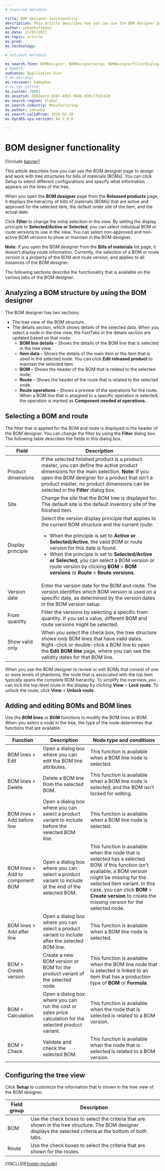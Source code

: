 ```yaml
---
# required metadata

title: BOM designer functionality
description: This article describes how you can use the BOM designer page to design and work with tree structures for bills of materials (BOMs).
author: johanhoffmann
ms.date: 11/03/2017
ms.topic: article
ms.prod: 
ms.technology: 

# optional metadata

ms.search.form: BOMDesigner, BOMDesignerSetup, BOMDesignerFilterDialog, BOMDesignerBOMVersion, BOMChangeLine
# ROBOTS: 
audience: Application User
# ms.devlang: 
ms.reviewer: kamaybac
# ms.tgt_pltfrm: 
ms.custom: 20981
ms.assetid: 2b92eec1-d28c-4965-9086-939c77b3c62b
ms.search.region: Global
ms.search.industry: Manufacturing
ms.author: johanho
ms.search.validFrom: 2016-02-28
ms.dyn365.ops.version: AX 7.0.0

---
```


# BOM designer functionality

[!include [banner](../includes/banner.md)]

This article describes how you can use the BOM designer page to design and work with tree structures for bills of materials (BOMs). You can click Setup to select different configurations and specify what information appears on the lines of the tree.

When you open the **BOM designer** page from the **Released products** page, it displays the hierarchy of bills of materials (BOMs) that are active and approved for the selected item, the default order site of the item, and the actual date.  

Click **Filter** to change the initial selection in the view. By setting the display principle to **Selected/Active or Selected**, you can select individual BOM or route versions to use in the view. You can select non-approved and non-active BOM versions to show or maintain in the BOM designer.  

**Note:** If you open the BOM designer from the **Bills of materials** list page, it doesn't display route information. Currently, the selection of a BOM or route version is a property of the BOM and route version, and applies to all instances of the BOM designer.  

The following sections describe the functionality that is available on the various tabs of the BOM designer.

## Analyzing a BOM structure by using the BOM designer
The BOM designer has two sections:

-   The tree view of the BOM structure.
-   The details section, which shows details of the selected data. When you select a node in the tree view, the FastTabs in the details section are updated based on that node:
    -   **BOM line details** – Shows the details of the BOM line that is selected in the tree view.
    -   **Item data** – Shows the details of the main item or the item that is used in the selected node. You can click **Edit released product** to maintain the selected item.
    -   **BOM** – Shows the header of the BOM that is related to the selected node.
    -   **Route** – Shows the header of the route that is related to the selected node.
    -   **Route operations** – Shows a preview of the operations for the route. When a BOM line that is assigned to a specific operation is selected, the operation is marked as **Component needed at operations**.

## Selecting a BOM and route
The filter that is applied for the BOM and route is displayed in the header of the BOM designer. You can change the filter by using the **Filter** dialog box. The following table describes the fields in this dialog box.

<table>
<thead>
<tr class="header">
<th>Field</th>
<th>Description</th>
</tr>
</thead>
<tbody>
<tr class="odd">
<td>Product dimensions</td>
<td>If the selected finished product is a product master, you can define the active product dimensions for the main selection. <strong>Note:</strong> If you open the BOM designer for a product that isn&#39;t a product master, no product dimensions can be selected in the <strong>Filter</strong> dialog box.</td>
</tr>
<tr class="even">
<td>Site</td>
<td>Change the site that the BOM tree is displayed for. The default site is the default inventory site of the finished item.</td>
</tr>
<tr class="odd">
<td>Display principle</td>
<td>Select the version display principle that applies to the current BOM structure and the current route:
<ul>
<li>When the principle is set to <strong>Active or Selected/Active</strong>, the valid BOM or route version for this date is found.</li>
<li>When the principle is set to <strong>Selected/Active or Selected</strong>, you can select a BOM version or route version by clicking <strong>BOM</strong> &gt; <strong>BOM versions</strong> or <strong>Route</strong> &gt; <strong>Route versions</strong>.</li>
</ul></td>
</tr>
<tr class="even">
<td>Version date</td>
<td>Enter the version date for the BOM and route. The version identifies which BOM version is used on a specific date, as determined by the version dates in the BOM version setup.</td>
</tr>
<tr class="odd">
<td>From quantity</td>
<td>Filter the versions by selecting a specific from quantity. If you set a value, different BOM and route versions might be selected.</td>
</tr>
<tr class="even">
<td>Show valid only</td>
<td>When you select the check box, the tree structure shows only BOM lines that have valid dates. Right-click or double-click a BOM line to open the <strong>Edit BOM line</strong> page, where you can see the validity dates for that BOM line.</td>
</tr>
</tbody>
</table>

When you use the BOM designer to review or edit BOMs that consist of one or more levels of phantoms, the route that is associated with the top item typically spans the complete BOM hierarchy. To simplify the overview, you can lock the top-level route in the display by clicking **View** &gt; **Lock route**. To unlock the route, click **View** &gt; **Unlock route**.

## Adding and editing BOMs and BOM lines
Use the **BOM lines** or **BOM** functions to modify the BOM lines or BOM. When you select a node in the tree, the type of the node determines that functions that are available.

| Function                            | Description                                                                                               | Node type and conditions                                                                                                                                                                                                                                                                       |
|-------------------------------------|-----------------------------------------------------------------------------------------------------------|------------------------------------------------------------------------------------------------------------------------------------------------------------------------------------------------------------------------------------------------------------------------------------------------|
| BOM lines &gt; Edit                 | Open a dialog box where you can edit the BOM line attributes.                                             | This function is available when a BOM line node is selected.                                                                                                                                                                                                                                   |
| BOM lines &gt; Delete               | Delete a BOM line from the selected BOM.                                                                  | This function is available when a BOM line node is selected, and the BOM isn't locked for editing.                                                                                                                                                                                             |
| BOM lines &gt; Add before line      | Open a dialog box where you can select a product variant to include before the selected BOM line.         | This function is available when a BOM line node is selected.                                                                                                                                                                                                                                   |
| BOM lines &gt; Add to component BOM | Open a dialog box where you can select a product variant to include at the end of the selected BOM.       | This function is available when the node that is selected has a selected BOM. If this function isn't available, a BOM version might be missing for the selected item variant. In this case, you can click **BOM** &gt; **Create version** to create the missing version for the selected node. |
| BOM lines &gt; Add after line       | Open a dialog box where you can select a product variant to include after the selected BOM line.          | This function is available when a BOM line node is selected.                                                                                                                                                                                                                                   |
| BOM &gt; Create version             | Create a new BOM version or BOM for the product variant of the selected node.                             | This function is available when the BOM line node that is selected is linked to an item that has a production type of **BOM** or **Formula**.                                                                                                                                                  |
| BOM &gt; Calculation                | Open a dialog box where you can run the cost or sales price calculation for the selected product variant. | This function is available when the node that is selected is related to a BOM version.                                                                                                                                                                                                         |
| BOM &gt; Check                      | Validate and check the selected BOM.                                                                      | This function is available when the node that is selected is related to a BOM version.                                                                                                                                                                                                         |

## Configuring the tree view
Click **Setup** to customize the information that is shown in the tree view of the BOM designer.

| Field group | Description                                                                                                                                                  |
|-------------|--------------------------------------------------------------------------------------------------------------------------------------------------------------|
| BOM         | Use the check boxes to select the criteria that are shown in the tree structure. The BOM designer displays the selected criteria at the bottom of both tabs. |
| Route       | Use the check boxes to select the criteria that are shown for the routes.                                                                                    |







[!INCLUDE[footer-include](../../includes/footer-banner.md)]